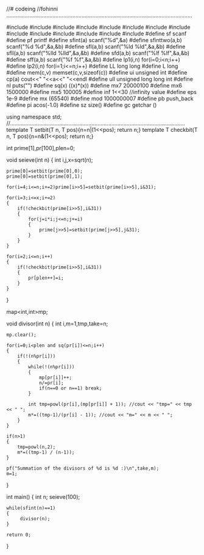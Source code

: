 //# codeing
//fohinni
.........................................................................................................................

#include <iostream>
#include <cstdio>
#include <cstring>
#include <map>
#include <string>
#include <vector>
#include <cmath>
#include <cctype>
#include <sstream>
#include <set>
#include <list>
#include <stack>
#include <queue>
#include <algorithm>
#define sf scanf
#define pf printf
#define sfint(a) scanf("%d",&a)
#define sfinttwo(a,b) scanf("%d %d",&a,&b)
#define sfl(a,b) scanf("%ld %ld",&a,&b)
#define sfll(a,b) scanf("%lld %lld",&a,&b)
#define sfd(a,b) scanf("%lf %lf",&a,&b)
#define sff(a,b) scanf("%f %f",&a,&b)
#define lp1(i,n) for(i=0;i<n;i++)
#define lp2(i,n) for(i=1;i<=n;i++)
#define LL long long
#define L long
#define mem(c,v) memset(c,v,sizeof(c))
#define ui unsigned int
#define cp(a) cout<<" "<<a<<" "<<endl
#define ull unsigned long long int
#define nl puts("")
#define sq(x) ((x)*(x))
#define mx7 20000100
#define mx6 1500000
#define mx5 100005
#define inf 1<<30                                           //infinity value
#define eps 1e-9
#define mx (65540)
#define mod 1000000007
#define pb push_back
#define pi acos(-1.0)
#define sz size()
#define gc getchar ()


using namespace std;
//..................................................................................................................
template<class T> T setbit(T n, T pos){n=n|(1<<pos); return n;}
template<class T> T checkbit(T n, T pos){n=n&(1<<pos); return n;}

int prime[1],pr[100],plen=0;

void seieve(int n)
{
    int i,j,x=sqrt(n);

    prime[0]=setbit(prime[0],0);
    prime[0]=setbit(prime[0],1);

    for(i=4;i<=n;i+=2)prime[i>>5]=setbit(prime[i>>5],i&31);

    for(i=3;i<=x;i+=2)
    {
        if(!checkbit(prime[i>>5],i&31))
        {
            for(j=i*i;j<=n;j+=i)
            {
                prime[j>>5]=setbit(prime[j>>5],j&31);
            }
        }
    }

    for(i=2;i<=n;i++)
    {
        if(!checkbit(prime[i>>5],i&31))
        {
            pr[plen++]=i;
        }
    }
}

map<int,int>mp;

void divisor(int n)
{
    int i,m=1,tmp,take=n;

    mp.clear();

    for(i=0;i<plen and sq(pr[i])<=n;i++)
    {
        if(!(n%pr[i]))
        {
            while(!(n%pr[i]))
            {
                mp[pr[i]]++;
                n/=pr[i];
                if(n==0 or n==1) break;
            }

            int tmp=powl(pr[i],(mp[pr[i]] + 1)); //cout << "tmp=" << tmp << " ";
            m*=((tmp-1)/(pr[i] - 1)); //cout << "m=" << m << " ";
        }
    }

    if(n>1)
    {
        tmp=powl(n,2);
        m*=((tmp-1) / (n-1));
    }

    pf("Summation of the divisors of %d is %d :)\n",take,m);
    m=1;
}

int main()
{
    int n;
    seieve(100);

    while(sfint(n)==1)
    {
         divisor(n);
    }

    return 0;
}
